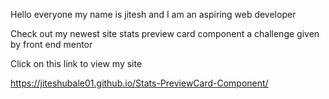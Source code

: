
Hello everyone my name is jitesh and I am an aspiring web developer

Check out my newest site stats preview card component a challenge given by front end mentor

Click on this link to view my site

https://jiteshubale01.github.io/Stats-PreviewCard-Component/



